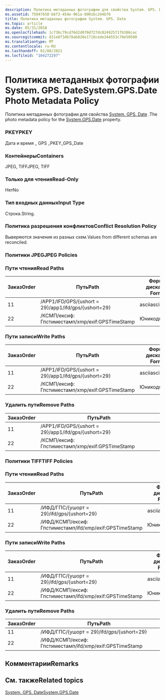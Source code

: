 ```yaml
---
description: Политика метаданных фотографии для свойства System. GPS. Date.
ms.assetid: 75047658-b6f3-454e-961a-89016c244bf6
title: Политика метаданных фотографии System. GPS. Date
ms.topic: article
ms.date: 05/31/2018
ms.openlocfilehash: 1c736c79cd76d2d070d727dc024925717b386cac
ms.sourcegitcommit: 831e8f3db78ab820e1710cede244553c70e50500
ms.translationtype: MT
ms.contentlocale: ru-RU
ms.lasthandoff: 01/08/2021
ms.locfileid: "104272297"
---
```

# <a name="systemgpsdate-photo-metadata-policy"></a><span data-ttu-id="c6764-103">Политика метаданных фотографии System. GPS. Date</span><span class="sxs-lookup"><span data-stu-id="c6764-103">System.GPS.Date Photo Metadata Policy</span></span>

<span data-ttu-id="c6764-104">Политика метаданных фотографии для свойства [System. GPS. Date](../properties/props-system-gps-date.md) .</span><span class="sxs-lookup"><span data-stu-id="c6764-104">The photo metadata policy for the [System.GPS.Date](../properties/props-system-gps-date.md) property.</span></span>

### <a name="pkey"></a><span data-ttu-id="c6764-105">PKEY</span><span class="sxs-lookup"><span data-stu-id="c6764-105">PKEY</span></span>

<span data-ttu-id="c6764-106">Дата и время \_ GPS \_</span><span class="sxs-lookup"><span data-stu-id="c6764-106">PKEY\_GPS\_Date</span></span>

### <a name="containers"></a><span data-ttu-id="c6764-107">Контейнеры</span><span class="sxs-lookup"><span data-stu-id="c6764-107">Containers</span></span>

<span data-ttu-id="c6764-108">JPEG, TIFF</span><span class="sxs-lookup"><span data-stu-id="c6764-108">JPEG, TIFF</span></span>

### <a name="read-only"></a><span data-ttu-id="c6764-109">Только для чтения</span><span class="sxs-lookup"><span data-stu-id="c6764-109">Read-Only</span></span>

<span data-ttu-id="c6764-110">Нет</span><span class="sxs-lookup"><span data-stu-id="c6764-110">No</span></span>

### <a name="input-type"></a><span data-ttu-id="c6764-111">Тип входных данных</span><span class="sxs-lookup"><span data-stu-id="c6764-111">Input Type</span></span>

<span data-ttu-id="c6764-112">Строка.</span><span class="sxs-lookup"><span data-stu-id="c6764-112">String.</span></span>

### <a name="conflict-resolution-policy"></a><span data-ttu-id="c6764-113">Политика разрешения конфликтов</span><span class="sxs-lookup"><span data-stu-id="c6764-113">Conflict Resolution Policy</span></span>

<span data-ttu-id="c6764-114">Выверяются значения из разных схем.</span><span class="sxs-lookup"><span data-stu-id="c6764-114">Values from different schemas are reconciled.</span></span>

### <a name="jpeg-policies"></a><span data-ttu-id="c6764-115">Политики JPEG</span><span class="sxs-lookup"><span data-stu-id="c6764-115">JPEG Policies</span></span>

### <a name="read-paths"></a><span data-ttu-id="c6764-116">Пути чтения</span><span class="sxs-lookup"><span data-stu-id="c6764-116">Read Paths</span></span>



| <span data-ttu-id="c6764-117">Заказ</span><span class="sxs-lookup"><span data-stu-id="c6764-117">Order</span></span> | <span data-ttu-id="c6764-118">Путь</span><span class="sxs-lookup"><span data-stu-id="c6764-118">Path</span></span>                      | <span data-ttu-id="c6764-119">Формат диска</span><span class="sxs-lookup"><span data-stu-id="c6764-119">Disk Format</span></span> |
|-------|---------------------------|-------------|
| <span data-ttu-id="c6764-120">1</span><span class="sxs-lookup"><span data-stu-id="c6764-120">1</span></span>     | <span data-ttu-id="c6764-121">/APP1/IFD/GPS/{ushort = 29}</span><span class="sxs-lookup"><span data-stu-id="c6764-121">/app1/ifd/gps/{ushort=29}</span></span> | <span data-ttu-id="c6764-122">ascii</span><span class="sxs-lookup"><span data-stu-id="c6764-122">ascii</span></span>       |
| <span data-ttu-id="c6764-123">2</span><span class="sxs-lookup"><span data-stu-id="c6764-123">2</span></span>     | <span data-ttu-id="c6764-124">/КСМП/ексиф: Гпстиместамп</span><span class="sxs-lookup"><span data-stu-id="c6764-124">/xmp/exif:GPSTimeStamp</span></span>    | <span data-ttu-id="c6764-125">Юникод</span><span class="sxs-lookup"><span data-stu-id="c6764-125">unicode</span></span>     |



 

### <a name="write-paths"></a><span data-ttu-id="c6764-126">Пути записи</span><span class="sxs-lookup"><span data-stu-id="c6764-126">Write Paths</span></span>



| <span data-ttu-id="c6764-127">Заказ</span><span class="sxs-lookup"><span data-stu-id="c6764-127">Order</span></span> | <span data-ttu-id="c6764-128">Путь</span><span class="sxs-lookup"><span data-stu-id="c6764-128">Path</span></span>                      | <span data-ttu-id="c6764-129">Формат диска</span><span class="sxs-lookup"><span data-stu-id="c6764-129">Disk Format</span></span> |
|-------|---------------------------|-------------|
| <span data-ttu-id="c6764-130">1</span><span class="sxs-lookup"><span data-stu-id="c6764-130">1</span></span>     | <span data-ttu-id="c6764-131">/APP1/IFD/GPS/{ushort = 29}</span><span class="sxs-lookup"><span data-stu-id="c6764-131">/app1/ifd/gps/{ushort=29}</span></span> | <span data-ttu-id="c6764-132">ascii</span><span class="sxs-lookup"><span data-stu-id="c6764-132">ascii</span></span>       |
| <span data-ttu-id="c6764-133">2</span><span class="sxs-lookup"><span data-stu-id="c6764-133">2</span></span>     | <span data-ttu-id="c6764-134">/КСМП/ексиф: Гпстиместамп</span><span class="sxs-lookup"><span data-stu-id="c6764-134">/xmp/exif:GPSTimeStamp</span></span>    | <span data-ttu-id="c6764-135">Юникод</span><span class="sxs-lookup"><span data-stu-id="c6764-135">unicode</span></span>     |



 

### <a name="remove-paths"></a><span data-ttu-id="c6764-136">Удалить пути</span><span class="sxs-lookup"><span data-stu-id="c6764-136">Remove Paths</span></span>



| <span data-ttu-id="c6764-137">Заказ</span><span class="sxs-lookup"><span data-stu-id="c6764-137">Order</span></span> | <span data-ttu-id="c6764-138">Путь</span><span class="sxs-lookup"><span data-stu-id="c6764-138">Path</span></span>                      |
|-------|---------------------------|
| <span data-ttu-id="c6764-139">1</span><span class="sxs-lookup"><span data-stu-id="c6764-139">1</span></span>     | <span data-ttu-id="c6764-140">/APP1/IFD/GPS/{ushort = 29}</span><span class="sxs-lookup"><span data-stu-id="c6764-140">/app1/ifd/gps/{ushort=29}</span></span> |
| <span data-ttu-id="c6764-141">2</span><span class="sxs-lookup"><span data-stu-id="c6764-141">2</span></span>     | <span data-ttu-id="c6764-142">/КСМП/ексиф: Гпстиместамп</span><span class="sxs-lookup"><span data-stu-id="c6764-142">/xmp/exif:GPSTimeStamp</span></span>    |



 

### <a name="tiff-policies"></a><span data-ttu-id="c6764-143">Политики TIFF</span><span class="sxs-lookup"><span data-stu-id="c6764-143">TIFF Policies</span></span>

### <a name="read-paths"></a><span data-ttu-id="c6764-144">Пути чтения</span><span class="sxs-lookup"><span data-stu-id="c6764-144">Read Paths</span></span>



| <span data-ttu-id="c6764-145">Заказ</span><span class="sxs-lookup"><span data-stu-id="c6764-145">Order</span></span> | <span data-ttu-id="c6764-146">Путь</span><span class="sxs-lookup"><span data-stu-id="c6764-146">Path</span></span>                       | <span data-ttu-id="c6764-147">Формат диска</span><span class="sxs-lookup"><span data-stu-id="c6764-147">Disk Format</span></span> |
|-------|----------------------------|-------------|
| <span data-ttu-id="c6764-148">1</span><span class="sxs-lookup"><span data-stu-id="c6764-148">1</span></span>     | <span data-ttu-id="c6764-149">/ИФД/ГПС/{ушорт = 29}</span><span class="sxs-lookup"><span data-stu-id="c6764-149">/ifd/gps/{ushort=29}</span></span>       | <span data-ttu-id="c6764-150">ascii</span><span class="sxs-lookup"><span data-stu-id="c6764-150">ascii</span></span>       |
| <span data-ttu-id="c6764-151">2</span><span class="sxs-lookup"><span data-stu-id="c6764-151">2</span></span>     | <span data-ttu-id="c6764-152">/ИФД/КСМП/ексиф: Гпстиместамп</span><span class="sxs-lookup"><span data-stu-id="c6764-152">/ifd/xmp/exif:GPSTimeStamp</span></span> | <span data-ttu-id="c6764-153">Юникод</span><span class="sxs-lookup"><span data-stu-id="c6764-153">unicode</span></span>     |



 

### <a name="write-paths"></a><span data-ttu-id="c6764-154">Пути записи</span><span class="sxs-lookup"><span data-stu-id="c6764-154">Write Paths</span></span>



| <span data-ttu-id="c6764-155">Заказ</span><span class="sxs-lookup"><span data-stu-id="c6764-155">Order</span></span> | <span data-ttu-id="c6764-156">Путь</span><span class="sxs-lookup"><span data-stu-id="c6764-156">Path</span></span>                       | <span data-ttu-id="c6764-157">Формат диска</span><span class="sxs-lookup"><span data-stu-id="c6764-157">Disk Format</span></span> |
|-------|----------------------------|-------------|
| <span data-ttu-id="c6764-158">1</span><span class="sxs-lookup"><span data-stu-id="c6764-158">1</span></span>     | <span data-ttu-id="c6764-159">/ИФД/ГПС/{ушорт = 29}</span><span class="sxs-lookup"><span data-stu-id="c6764-159">/ifd/gps/{ushort=29}</span></span>       | <span data-ttu-id="c6764-160">ascii</span><span class="sxs-lookup"><span data-stu-id="c6764-160">ascii</span></span>       |
| <span data-ttu-id="c6764-161">2</span><span class="sxs-lookup"><span data-stu-id="c6764-161">2</span></span>     | <span data-ttu-id="c6764-162">/ИФД/КСМП/ексиф: Гпстиместамп</span><span class="sxs-lookup"><span data-stu-id="c6764-162">/ifd/xmp/exif:GPSTimeStamp</span></span> | <span data-ttu-id="c6764-163">Юникод</span><span class="sxs-lookup"><span data-stu-id="c6764-163">unicode</span></span>     |



 

### <a name="remove-paths"></a><span data-ttu-id="c6764-164">Удалить пути</span><span class="sxs-lookup"><span data-stu-id="c6764-164">Remove Paths</span></span>



| <span data-ttu-id="c6764-165">Заказ</span><span class="sxs-lookup"><span data-stu-id="c6764-165">Order</span></span> | <span data-ttu-id="c6764-166">Путь</span><span class="sxs-lookup"><span data-stu-id="c6764-166">Path</span></span>                       |
|-------|----------------------------|
| <span data-ttu-id="c6764-167">1</span><span class="sxs-lookup"><span data-stu-id="c6764-167">1</span></span>     | <span data-ttu-id="c6764-168">/ИФД/ГПС/{ушорт = 29}</span><span class="sxs-lookup"><span data-stu-id="c6764-168">/ifd/gps/{ushort=29}</span></span>       |
| <span data-ttu-id="c6764-169">2</span><span class="sxs-lookup"><span data-stu-id="c6764-169">2</span></span>     | <span data-ttu-id="c6764-170">/ИФД/КСМП/ексиф: Гпстиместамп</span><span class="sxs-lookup"><span data-stu-id="c6764-170">/ifd/xmp/exif:GPSTimeStamp</span></span> |



 

## <a name="remarks"></a><span data-ttu-id="c6764-171">Комментарии</span><span class="sxs-lookup"><span data-stu-id="c6764-171">Remarks</span></span>

## <a name="related-topics"></a><span data-ttu-id="c6764-172">См. также</span><span class="sxs-lookup"><span data-stu-id="c6764-172">Related topics</span></span>

<dl> <dt>

[<span data-ttu-id="c6764-173">System. GPS. Date</span><span class="sxs-lookup"><span data-stu-id="c6764-173">System.GPS.Date</span></span>](../properties/props-system-gps-date.md)
</dt> </dl>

 

 
